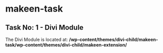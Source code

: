 # makeen-task

## Task No: 1 - Divi Module
The Divi Module is located at: **/wp-content/themes/divi-child/makeen-task/wp-content/themes/divi-child/makeen-extension/**